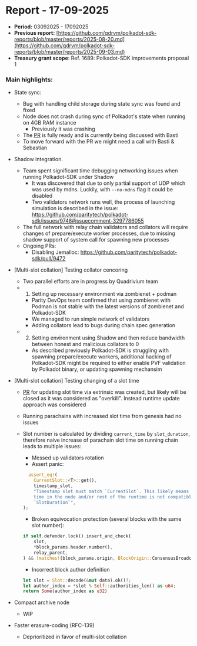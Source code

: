 # Report - 17-09-2025

* **Period:** 03092025 - 17092025
* **Previous report:** [https://github.com/qdrvm/polkadot-sdk-reports/blob/master/reports/2025-08-20.md](https://github.com/qdrvm/polkadot-sdk-reports/blob/master/reports/2025-09-03.md)
* **Treasury grant scope**: Ref. 1689: Polkadot-SDK improvements proposal 1

### Main highlights:

* State sync:
  * Bug with handling child storage during state sync was found and fixed
  * Node does not crash during sync of Polkadot's state when running on 4GB RAM instance
    * Previously it was crashing
  * The [PR](https://github.com/paritytech/polkadot-sdk/pull/9247) is fully ready and is currently being discussed with Basti
  * To move forward with the PR we might need a call with Basti & Sebastian
* Shadow integration.
  * Team spent significant time debugging networking issues when running Polkadot-SDK under Shadow
    * It was discovered that due to only partial support of UDP which was used by mdns. Luckily, with `--no-mdns` flag it could be disabled
    * Two validators network runs well, the process of launching simulation is described in the issue: https://github.com/paritytech/polkadot-sdk/issues/9748#issuecomment-3297786055
  * The full network with relay chain validators and collators will require changes of prepare/execute worker processes, due to missing shadow support of system call for spawning new processes
  * Ongoing PRs:
    * Disabling Jemalloc: https://github.com/paritytech/polkadot-sdk/pull/9472
* [Multi-slot collation] Testing collator cencoring
  * Two parallel efforts are in progress by Quadrivium team
  * 1. Setting up necessary environment via zombienet + podman
    * Parity DevOps team confirmed that using zombienet with Podman is not stable with the latest versions of zombienet and Polkadot-SDK
    * We managed to run simple network of validators
    * Adding collators lead to bugs during chain spec generation
  * 2. Setting environment using Shadow and then reduce bandwidth between honest and malicious collators to 0
    * As described previously Polkadot-SDK is struggling with spawning prepare/execute workers, additional hacking of Polkadot-SDK might be required to either enable PVF validation by Polkadot binary, or updating spawning mechansim
* [Multi-slot collation] Testing changing of a slot time
  * [PR](https://github.com/paritytech/polkadot-sdk/pull/9690) for updating slot time via extrinsic was created, but likely will be closed as it was considered as "overkill". Instead runtime update approach was considered
  * Running parachains with increased slot time from genesis had no issues
  * Slot number is calculated by dividing `current_time` by `slot_duration`, therefore naive increase of parachain slot time on running chain leads to multiple issues:
    * Messed up validators rotation
    * Assert panic: 
    ```rust
      assert_eq!(
        CurrentSlot::<T>::get(),
        timestamp_slot,
        "Timestamp slot must match `CurrentSlot`. This likely means that the configured block \
        time in the node and/or rest of the runtime is not compatible with Aura's \
        `SlotDuration`",
    );
    ```
    
    * Broken equivocation protection (several blocks with the same slot number):
    ```rust
    if self.defender.lock().insert_and_check(
        slot,
        *block_params.header.number(),
        relay_parent,
    ) && !matches!(block_params.origin, BlockOrigin::ConsensusBroadcast)
    ```
    * Incorrect block author definition
    ```rust
    let slot = Slot::decode(&mut data).ok()?;
    let author_index = *slot % Self::authorities_len() as u64;
    return Some(author_index as u32)
    ```

* Compact archive node
  * WIP
* Faster erasure-coding (RFC-139)
  * Deprioritized in favor of multi-slot collation
 
